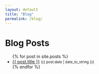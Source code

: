 ```yaml
---
layout: default
title: "Blog"
permalink: /blog/
---
```


<h1>Blog Posts</h1>
<ul>
{% for post in site.posts %}
  <li>
    <a href="{{ post.url | relative_url }}">{{ post.title }}</a> 
    <small>({{ post.date | date_to_string }})</small>
  </li>
{% endfor %}
</ul>
